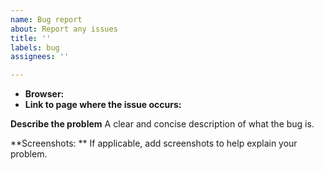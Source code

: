 ```yaml
---
name: Bug report
about: Report any issues
title: ''
labels: bug
assignees: ''

---
```


- **Browser:** 
- **Link to page where the issue occurs:** 

**Describe the problem**
A clear and concise description of what the bug is.

**Screenshots: **
If applicable, add screenshots to help explain your problem.
